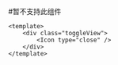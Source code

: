 
#暂不支持此组件
```vue
<template>
    <div class="toggleView">
        <Icon type="close" />
    </div>
</template>




```